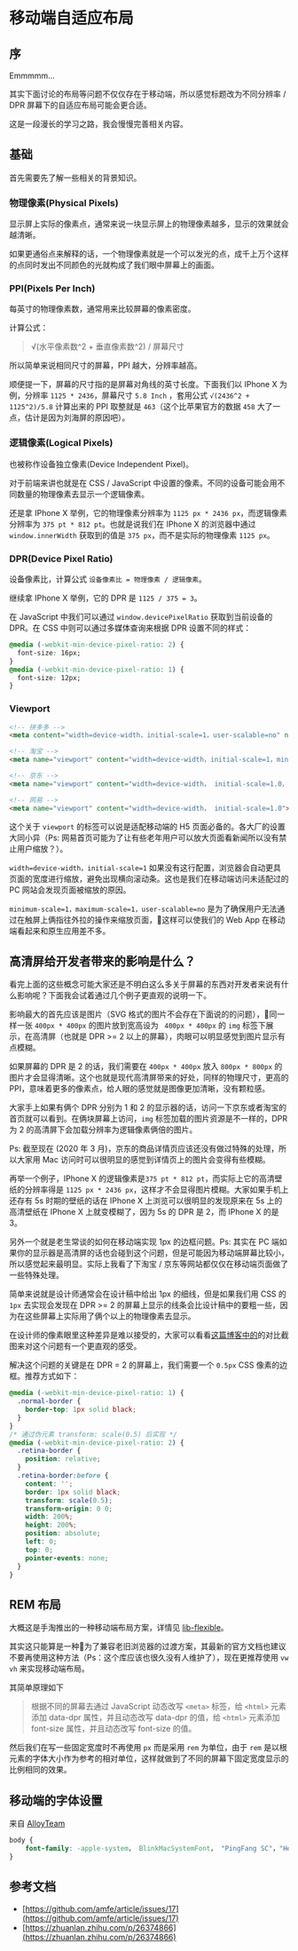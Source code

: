 # 移动端自适应布局

## 序
Emmmmm...  

其实下面讨论的布局等问题不仅仅存在于移动端，所以感觉标题改为不同分辨率 / DPR 屏幕下的自适应布局可能会更合适。

这是一段漫长的学习之路，我会慢慢完善相关内容。

## 基础
首先需要先了解一些相关的背景知识。

### 物理像素(Physical Pixels)
显示屏上实际的像素点，通常来说一块显示屏上的物理像素越多，显示的效果就会越清晰。  

如果更通俗点来解释的话，一个物理像素就是一个可以发光的点，成千上万个这样的点同时发出不同颜色的光就构成了我们眼中屏幕上的画面。

### PPI(Pixels Per Inch)
每英寸的物理像素数，通常用来比较屏幕的像素密度。  

计算公式：
> √(水平像素数^2 + 垂直像素数^2) / 屏幕尺寸

所以简单来说相同尺寸的屏幕，PPI 越大，分辨率越高。  

顺便提一下，屏幕的尺寸指的是屏幕对角线的英寸长度。下面我们以 IPhone X 为例，分辨率 `1125 * 2436`，屏幕尺寸 `5.8 Inch` ，套用公式 `√(2436^2 + 1125^2)/5.8` 计算出来的 PPI 取整就是 `463`（这个比苹果官方的数据 `458` 大了一点，估计是因为刘海屏的原因吧）。

### 逻辑像素(Logical Pixels)
也被称作设备独立像素(Device Independent Pixel)。  

对于前端来讲也就是在 CSS / JavaScript 中设置的像素。不同的设备可能会用不同数量的物理像素去显示一个逻辑像素。  

还是拿 IPhone X 举例，它的物理像素分辨率为 `1125 px * 2436 px`，而逻辑像素分辨率为 `375 pt * 812 pt`。也就是说我们在 IPhone X 的浏览器中通过 `window.innerWidth` 获取到的值是 `375 px`，而不是实际的物理像素 `1125 px`。

### DPR(Device Pixel Ratio)
设备像素比，计算公式 `设备像素比 = 物理像素 / 逻辑像素`。  

继续拿 IPhone X 举例，它的 DPR 是 `1125 / 375 = 3`。  

在 JavaScript 中我们可以通过 `window.devicePixelRatio` 获取到当前设备的 DPR。在 CSS 中则可以通过多媒体查询来根据 DPR 设置不同的样式：
```css
@media (-webkit-min-device-pixel-ratio: 2) {
  font-size: 16px;
}
@media (-webkit-min-device-pixel-ratio: 1) {
  font-size: 12px;
}
```

### Viewport
```html
<!-- 拼多多 -->
<meta content="width=device-width，initial-scale=1，user-scalable=no" name="viewport">

<!-- 淘宝 -->
<meta name="viewport" content="width=device-width，initial-scale=1，minimum-scale=1，maximum-scale=1，user-scalable=no，viewport-fit=cover">

<!-- 京东 -->
<meta name="viewport" content="width=device-width， initial-scale=1.0， maximum-scale=1.0， user-scalable=0， shrink-to-fit=no， viewport-fit=cover">

<!-- 网易 -->
<meta name="viewport" content="width=device-width， initial-scale=1.0">
```
这个关于 `viewport` 的标签可以说是适配移动端的 H5 页面必备的。各大厂的设置大同小异（Ps: 网易首页可能为了让有些老年用户可以放大页面看新闻所以没有禁止用户缩放？）。  

`width=device-width，initial-scale=1` 如果没有这行配置，浏览器会自动更具页面的宽度进行缩放，避免出现横向滚动条。这也是我们在移动端访问未适配过的 PC 网站会发现页面被缩放的原因。  

`minimum-scale=1，maximum-scale=1，user-scalable=no` 是为了确保用户无法通过在触屏上俩指往外拉的操作来缩放页面，这样可以使我们的 Web App 在移动端看起来和原生应用差不多。

## 高清屏给开发者带来的影响是什么？
看完上面的这些概念可能大家还是不明白这么多关于屏幕的东西对开发者来说有什么影响呢？下面我会试着通过几个例子更直观的说明一下。  

影响最大的首先应该是图片（SVG 格式的图片不会存在下面说的的问题），同一样一张 `400px * 400px` 的图片放到宽高设为 ` 400px * 400px` 的 `img` 标签下展示，在高清屏（也就是 DPR >= 2 以上的屏幕），肉眼可以明显感觉到图片显示有点模糊。  

如果屏幕的 DPR 是 2 的话，我们需要在 `400px * 400px` 放入 `800px * 800px` 的图片才会显得清晰。这个也就是现代高清屏带来的好处，同样的物理尺寸，更高的 PPI，意味着更多的像素点，给人眼的感觉就是图像更加清晰，没有颗粒感。  

大家手上如果有俩个 DPR 分别为 1 和 2 的显示器的话，访问一下京东或者淘宝的首页就可以看到。在俩块屏幕上访问，`img` 标签加载的图片资源是不一样的，DPR 为 2 的高清屏下会加载分辨率为逻辑像素俩倍的图片。  

Ps: 截至现在 (2020 年 3 月)，京东的商品详情页应该还没有做过特殊的处理，所以大家用 Mac 访问时可以很明显的感觉到详情页上的图片会变得有些模糊。  

再举一个例子，IPhone X 的逻辑像素是`375 pt * 812 pt`，而实际上它的高清壁纸的分辨率得是 `1125 px * 2436 px`，这样才不会显得图片模糊。大家如果手机上还存有 5s 时期的壁纸的话在 IPhone X 上浏览可以很明显的发现原来在 5s 上的高清壁纸在 IPhone X 上就变模糊了，因为 5s 的 DPR 是 2，而 IPhone X 的是 3。

另外一个就是老生常谈的如何在移动端实现 1px 的边框问题。Ps: 其实在 PC 端如果你的显示器是高清屏的话也会碰到这个问题，但是可能因为移动端屏幕比较小，所以感觉起来最明显。实际上我看了下淘宝 / 京东等网站都仅仅在移动端页面做了一些特殊处理。

简单来说就是设计师通常会在设计稿中给出 1px 的细线，但是如果我们用 CSS 的`1px` 去实现会发现在 DPR >= 2 的屏幕上显示的线条会比设计稿中的要粗一些，因为在这些屏幕上实际用了俩个以上的物理像素去显示。  

在设计师的像素眼里这种差异是难以接受的，大家可以看看[这篇博客中的](https://blog.csdn.net/bbnbf/article/details/51580569)的对比截图来对这个问题有一个更直观的感受。

解决这个问题的关键是在 DPR = 2 的屏幕上，我们需要一个 `0.5px` CSS 像素的边框。推荐方式如下：
```css
@media (-webkit-min-device-pixel-ratio: 1) {
  .normal-border {
    border-top: 1px solid black;
  }
}
/* 通过伪元素 transform: scale(0.5) 后实现 */
@media (-webkit-min-device-pixel-ratio: 2) {
  .retina-border {
    position: relative;
  }
  .retina-border:before {
    content: '';
    border: 1px solid black;
    transform: scale(0.5);
    transform-origin: 0 0;
    width: 200%;
    height: 200%;
    position: absolute;
    left: 0;
    top: 0;
    pointer-events: none;
  }
}
```

## REM 布局
大概这是手淘推出的一种移动端布局方案，详情见 [lib-flexible](https://github.com/amfe/lib-flexible)。  

其实这只能算是一种为了兼容老旧浏览器的过渡方案，其最新的官方文档也建议不要再使用这种方法（Ps：这个库应该也很久没有人维护了），现在更推荐使用 `vw` `vh` 来实现移动端布局。 

其简单原理如下
> 根据不同的屏幕去通过 JavaScript 动态改写 `<meta>` 标签，给 `<html>` 元素添加 data-dpr 属性，并且动态改写 data-dpr 的值，给 `<html>` 元素添加 font-size 属性，并且动态改写 font-size 的值。

然后我们在写一些固定宽度时不再使用 `px` 而是采用 `rem` 为单位，由于 `rem` 是以根元素的字体大小作为参考的相对单位，这样就做到了不同的屏幕下固定宽度显示的比例相同的效果。

## 移动端的字体设置
来自 [AlloyTeam](https://github.com/AlloyTeam/Mars/blob/master/solutions/font-family.md)
```css
body {
    font-family: -apple-system， BlinkMacSystemFont， "PingFang SC"，"Helvetica Neue"，STHeiti，"Microsoft Yahei"，Tahoma，Simsun，sans-serif;
}
```

## 参考文档
* [https://github.com/amfe/article/issues/17](https://github.com/amfe/article/issues/17)
* [https://zhuanlan.zhihu.com/p/26374866](https://zhuanlan.zhihu.com/p/26374866)